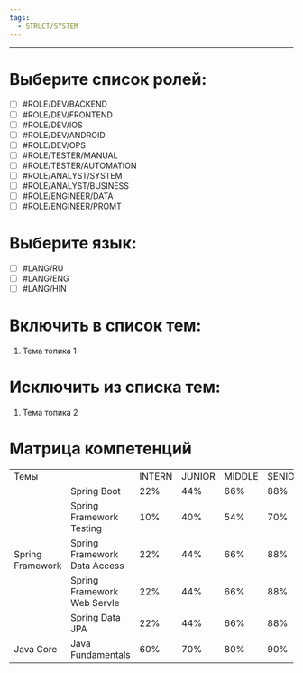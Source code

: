 ```yaml
---
tags:
  - STRUCT/SYSTEM
---
```

---
# Выберите список ролей:
- [ ] #ROLE/DEV/BACKEND
- [ ] #ROLE/DEV/FRONTEND
- [ ] #ROLE/DEV/IOS
- [ ] #ROLE/DEV/ANDROID
- [ ] #ROLE/DEV/OPS
- [ ] #ROLE/TESTER/MANUAL
- [ ] #ROLE/TESTER/AUTOMATION
- [ ] #ROLE/ANALYST/SYSTEM
- [ ] #ROLE/ANALYST/BUSINESS
- [ ] #ROLE/ENGINEER/DATA
- [ ] #ROLE/ENGINEER/PROMT
# Выберите язык:
- [ ] #LANG/RU 
- [ ] #LANG/ENG 
- [ ] #LANG/HIN 
# Включить в список тем:
1. Тема топика 1
# Исключить из списка тем:
1. Тема топика 2
# Матрица компетенций

<table class="iksweb">
	<tbody>
		<tr>
			<td colspan="2">Темы</td>
			<td>INTERN</td>
			<td>JUNIOR</td>
			<td>MIDDLE</td>
			<td>SENIOR</td>
		</tr>
		<tr>
			<td rowspan="5">Spring Framework</td>
			<td>Spring Boot</td>
			<td>22%</td>
			<td>44%</td>
			<td>66%</td>
			<td>88%</td>
		</tr>
		<tr>
			<td>Spring Framework Testing</td>
			<td>10%</td>
			<td>40%</td>
			<td>54%</td>
			<td>70%</td>
		</tr>
		<tr>
			<td>Spring Framework Data Access</td>
			<td>22%</td>
			<td>44%</td>
			<td>66%</td>
			<td>88%</td>
		</tr>
		<tr>
			<td>Spring Framework Web Servle</td>
			<td>22%</td>
			<td>44%</td>
			<td>66%</td>
			<td>88%</td>
		</tr>
		<tr>
			<td>Spring Data JPA</td>
			<td>22%</td>
			<td>44%</td>
			<td>66%</td>
			<td>88%</td>
		</tr>
		<tr>
			<td>Java Core</td>
			<td>Java Fundamentals</td>
			<td>60%</td>
			<td>70%</td>
			<td>80%</td>
			<td>90%</td>
		</tr>
	</tbody>
</table>


